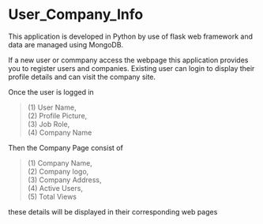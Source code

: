 # User_Company_Info
This application is developed in Python by use of flask web framework and data are managed  using MongoDB. 

If a new user or commpany access the webpage this application provides you to register users and companies.
Existing user can login to display their profile details and can visit the company site.

Once the user is logged in 
  >(1) User Name,\
  >(2) Profile Picture,\
  >(3) Job Role,\
  >(4) Company Name
 
Then the Company Page consist of
  >(1) Company Name,\
  >(2) Company logo,\
  >(3) Company Address,\
  >(4) Active Users,\
  >(5) Total Views
  
these details will be displayed in their corresponding web pages
